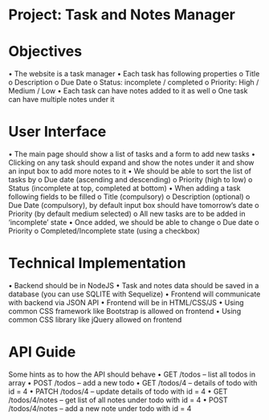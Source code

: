 

# Project: Task and Notes Manager



# Objectives
•	The website is a task manager
•	Each task has following properties
o	Title
o	Description
o	Due Date
o	Status: incomplete / completed
o	Priority: High / Medium / Low
•	Each task can have notes added to it as well
o	One task can have multiple notes under it

 #  User Interface 
•	The main page should show a list of tasks and a form to add new tasks
•	Clicking on any task should expand and show the notes under it and show an input box to add more notes to it
•	We should be able to sort the list of tasks by 
o	Due date (ascending and descending)
o	Priority (high to low)
o	Status (incomplete at top, completed at bottom)
•	When adding a task following fields to be filled
o	Title (compulsory)
o	Description (optional)
o	Due Date (compulsory), by default input box should have tomorrow’s date
o	Priority (by default medium selected)
o	All new tasks are to be added in ‘incomplete’ state
•	Once added, we should be able to change 
o	Due date
o	Priority
o	Completed/Incomplete state (using a checkbox)

 #  Technical Implementation 
•	Backend should be in NodeJS
•	Task and notes data should be saved in a database (you can use SQLITE with Sequelize) 
•	Frontend will communicate with backend via JSON API 
•	Frontend will be in HTML/CSS/JS
•	Using common CSS framework like Bootstrap is allowed on frontend
•	Using common CSS library like jQuery allowed on frontend

#  API Guide 
Some hints as to how the API should behave 
•	GET        /todos – list all todos in array
•	POST     /todos – add a new todo
•	GET        /todos/4 – details of todo with id = 4 
•	PATCH /todos/4 – update details of todo with id = 4 
•	GET        /todos/4/notes – get list of all notes under todo with id = 4 
•	POST     /todos/4/notes – add a new note under todo with id = 4
